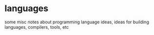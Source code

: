 # languages

some misc notes about programming language ideas, ideas for building languages,
compilers, tools, etc
